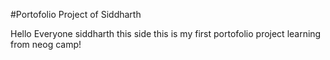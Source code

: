 #Portofolio Project of Siddharth

Hello Everyone siddharth this side this is my first portofolio project learning from neog camp!
